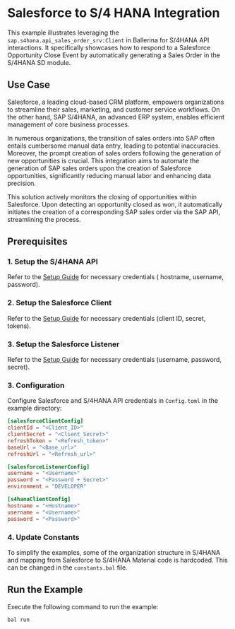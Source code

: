 # Salesforce to S/4 HANA Integration

This example illustrates leveraging the `sap.s4hana.api_sales_order_srv:Client` in Ballerina for S/4HANA
API interactions. It specifically showcases how to respond to a Salesforce Opportunity Close Event by automatically
generating a Sales Order in the S/4HANA SD module.

## Use Case

Salesforce, a leading cloud-based CRM platform, empowers organizations to streamline their sales, marketing, and customer service workflows. On the other hand, SAP S/4HANA, an advanced ERP system, enables efficient management of core business processes.

In numerous organizations, the transition of sales orders into SAP often entails cumbersome manual data entry, leading to potential inaccuracies. Moreover, the prompt creation of sales orders following the generation of new opportunities is crucial. This integration aims to automate the generation of SAP sales orders upon the creation of Salesforce opportunities, significantly reducing manual labor and enhancing data precision.

This solution actively monitors the closing of opportunities within Salesforce. Upon detecting an opportunity closed as won, it automatically initiates the creation of a corresponding SAP sales order via the SAP API, streamlining the process.

## Prerequisites

### 1. Setup the S/4HANA API

Refer to the [Setup Guide](https://central.ballerina.io/ballerinax/sap/latest#setup-guide) for necessary credentials (
hostname, username, password).

### 2. Setup the Salesforce Client

Refer to the [Setup Guide](https://central.ballerina.io/ballerinax/salesforce/latest#setup-guide) for necessary
credentials (client ID, secret, tokens).

### 3. Setup the Salesforce Listener

Refer to the [Setup Guide](https://central.ballerina.io/ballerinax/trigger.salesforce/0.10.0#prerequisites) for
necessary credentials (username, password, secret).

### 3. Configuration

Configure Salesforce and S/4HANA API credentials in `Config.toml` in the example directory:

```toml
[salesforceClientConfig]
clientId = "<Client_ID>"
clientSecret = "<Client_Secret>"
refreshToken = "<Refresh_token>"
baseUrl = "<Base_url>"
refreshUrl = "<Refresh_url>"

[salesforceListenerConfig]
username = "<Username>"
password = "<Password + Secret>"
environment = "DEVELOPER"

[s4hanaClientConfig]
hostname = "<Hostname>"
username = "<Username>"
password = "<Password>"
```

### 4. Update Constants

To simplify the examples, some of the organization structure in S/4HANA and mapping from Salesforce to S/4HANA Material
code is hardcoded.
This can be changed in the `constants.bal` file.

## Run the Example

Execute the following command to run the example:

```bash
bal run
```
